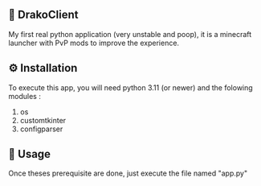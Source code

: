 ## 🔱 DrakoClient
My first real python application (very unstable and poop), it is a minecraft launcher with PvP mods to improve the experience.

## ⚙️ Installation
To execute this app, you will need python 3.11 (or newer) and the folowing modules :
1) os
2) customtkinter
3) configparser

## 🚀 Usage
Once theses prerequisite are done, just execute the file named "app.py"
